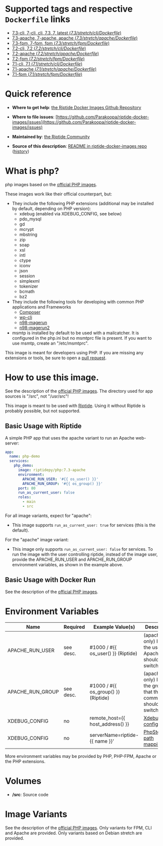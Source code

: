 # Supported tags and respective `Dockerfile` links

<!--- Examples (and required formatting): --->

-	[7.3-cli, 7-cli, cli, 7.3, 7, latest (*7.3/stretch/cli/Dockerfile*)](https://github.com/Parakoopa/riptide-docker-images/php/7.3/stretch/cli/Dockerfile)
-	[7.3-apache, 7-apache, apache (*7.3/stretch/apache/Dockerfile*)](https://github.com/Parakoopa/riptide-docker-images/php/7.3/stretch/apache/Dockerfile)
-	[7.3-fpm, 7-fpm, fpm (*7.3/stretch/fpm/Dockerfile*)](https://github.com/Parakoopa/riptide-docker-images/php/7.3/stretch/fpm/Dockerfile)
-	[7.2-cli, 7.2 (*7.2/stretch/cli/Dockerfile*)](https://github.com/Parakoopa/riptide-docker-images/php/7.2/stretch/cli/Dockerfile)
-	[7.2-apache (*7.2/stretch/apache/Dockerfile*)](https://github.com/Parakoopa/riptide-docker-images/php/7.2/stretch/apache/Dockerfile)
-	[7.2-fpm (*7.2/stretch/fpm/Dockerfile*)](https://github.com/Parakoopa/riptide-docker-images/php/7.2/stretch/fpm/Dockerfile)
-	[7.1-cli, 7.1 (*7.1/stretch/cli/Dockerfile*)](https://github.com/Parakoopa/riptide-docker-images/php/7.1/stretch/cli/Dockerfile)
-	[7.1-apache (*7.1/stretch/apache/Dockerfile*)](https://github.com/Parakoopa/riptide-docker-images/php/7.1/stretch/apache/Dockerfile)
-	[7.1-fpm (*7.1/stretch/fpm/Dockerfile*)](https://github.com/Parakoopa/riptide-docker-images/php/7.1/stretch/fpm/Dockerfile)

# Quick reference

-	**Where to get help**:
	[the Riptide Docker Images Github Repository](https://github.com/Parakoopa/riptide-docker-images)

-	**Where to file issues**:
	[https://github.com/Parakoopa/riptide-docker-images/issues](https://github.com/Parakoopa/riptide-docker-images/issues)

-	**Maintained by**:
	[the Riptide Community](https://github.com/Parakoopa/riptide-docker-images)

-	**Source of this description**:
	[README in riptide-docker-images repo](https://github.com/Parakoopa/riptide-docker-images/tree/master/php) ([history](https://github.com/Parakoopa/riptide-docker-images/tree/master/php))

# What is php?

php images based on the [official PHP images](https://hub.docker.com/_/php).

These images work like their official counterpart, but:

- They include the following PHP extensions (additional may be installed by default, depending on PHP version):
  - xdebug (enabled via XDEBUG_CONFIG, see below)
  - pdo_mysql
  - gd
  - mcrypt
  - mbstring
  - zip
  - soap
  - xsl
  - intl
  - ctype
  - iconv
  - json
  - session
  - simplexml
  - tokenizer
  - bcmath
  - bz2
- They include the following tools for developing with common PHP applications and Frameworks
  - [Composer](https://getcomposer.org/)
  - [wp-cli](https://wp-cli.org/)
  - [n98-magerun](https://github.com/netz98/n98-magerun)
  - [n98-magerun2](https://github.com/netz98/n98-magerun2)
- msmtp is installed by default to be used with a mailcatcher. It is configured in the php.ini but no msmtprc
  file is present. If you want to use msmtp, create an "/etc/msmtprc".
  
This image is meant for developers using PHP. If you are missing any extensions
or tools, be sure to open a [pull request](https://github.com/Parakoopa/riptide-docker-images/pulls).

# How to use this image.

See the description of the [official PHP images](https://hub.docker.com/_/php). 
The directory used for app sources is "/src", not "/usr/src"!

This image is meant to be used with [Riptide](https://github.com/Parakoopa/riptide-cli). 
Using it without Riptide is probably possible, but not supported.

## Basic Usage with Riptide

A simple PHP app that uses the apache variant to run an Apache web-server: 

```yaml
app:
  name: php-demo
  services:
    php_demo:
      image: riptidepy/php:7.3-apache
      environment:
        APACHE_RUN_USER: '#{{ os_user() }}'
        APACHE_RUN_GROUP: '#{{ os_group() }}'
      port: 80
      run_as_current_user: false
      roles:
        - main
        - src
```

For all image variants, expect for "apache":

- This image supports ``run_as_current_user: true`` for services (this is the default).

For the "apache" image variant:

- This image only supports ``run_as_current_user: false`` for services.
  To run the image with the user controlling riptide, instead of the image user, provide the APACHE_RUN_USER and APACHE_RUN_GROUP environment variables,
  as shown in the example above.

## Basic Usage with Docker Run

See the description of the [official PHP images](https://hub.docker.com/_/php).

# Environment Variables
 
| Name            | Required | Example Value(s)                    | Description                                                         |
|-----------------|----------|-------------------------------------|---------------------------------------------------------------------|
| APACHE_RUN_USER | see desc.| #1000 / #{{ os_user() }} (Riptide)  | (apache only) ID of the user that Apache should switch to           |   
| APACHE_RUN_GROUP| see desc.| #1000 / #{{ os_group() }} (Riptide) | (apache only) ID of the group that the main command should switch to|
| XDEBUG_CONFIG   | no       | remote_host={{ host_address() }}    | [Xdebug configuration](https://xdebug.org/docs/remote)              |
| XDEBUG_CONFIG   | no       | serverName=riptide-{{ name }}'      | [PhpStorm path mapping key](https://blog.jetbrains.com/phpstorm/2012/03/new-in-4-0-easier-debugging-of-remote-php-command-line-scripts/)|

More environment variables may be provided by PHP, PHP-FPM, Apache or the PHP extensions.

# Volumes
 
- **/src**: Source code

# Image Variants

See the description of the [official PHP images](https://hub.docker.com/_/php). Only
variants for FPM, CLI and Apache are provided. Only variants based on Debian stretch are provided.
